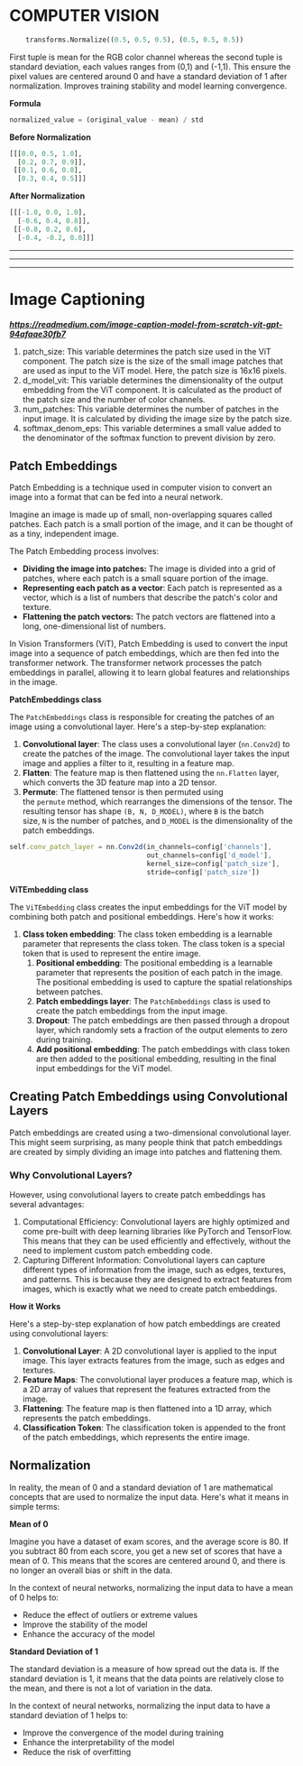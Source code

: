 # COMPUTER VISION

```python
    transforms.Normalize((0.5, 0.5, 0.5), (0.5, 0.5, 0.5))
```

First tuple is mean for the RGB color channel whereas the second tuple is standard deviation, each values ranges from (0,1) and (-1,1). This ensure the pixel values are centered around 0 and have a standard deviation of 1 after normalization. Improves training stability and model learning convergence. 

**Formula**

```python
normalized_value = (original_value - mean) / std
```

**Before Normalization**

```python
[[[0.0, 0.5, 1.0],
  [0.2, 0.7, 0.9]],
 [[0.1, 0.6, 0.8],
  [0.3, 0.4, 0.5]]]
```

**After Normalization**

```python
[[[-1.0, 0.0, 1.0],
  [-0.6, 0.4, 0.8]],
 [[-0.8, 0.2, 0.6],
  [-0.4, -0.2, 0.0]]]
```

---

---

---

# Image Captioning

***https://readmedium.com/image-caption-model-from-scratch-vit-gpt-94afaae30fb7***

1. patch_size: This variable determines the patch size used in the ViT component. The patch size is the size of the small image patches that are used as input to the ViT model. Here, the patch size is 16x16 pixels.
2. d_model_vit: This variable determines the dimensionality of the output embedding from the ViT component. It is calculated as the product of the patch size and the number of color channels.
3. num_patches: This variable determines the number of patches in the input image. It is calculated by dividing the image size by the patch size.
4. softmax_denom_eps: This variable determines a small value added to the denominator of the softmax function to prevent division by zero.

## Patch Embeddings

Patch Embedding is a technique used in computer vision to convert an image into a format that can be fed into a neural network.

Imagine an image is made up of small, non-overlapping squares called patches. Each patch is a small portion of the image, and it can be thought of as a tiny, independent image.

The Patch Embedding process involves:

- **Dividing the image into patches:** The image is divided into a grid of patches, where each patch is a small square portion of the image.
- **Representing each patch as a vector**: Each patch is represented as a vector, which is a list of numbers that describe the patch's color and texture.
- **Flattening the patch vectors:** The patch vectors are flattened into a long, one-dimensional list of numbers.

In Vision Transformers (ViT), Patch Embedding is used to convert the input image into a sequence of patch embeddings, which are then fed into the transformer network. The transformer network processes the patch embeddings in parallel, allowing it to learn global features and relationships in the image.

**PatchEmbeddings class**

The `PatchEmbeddings` class is responsible for creating the patches of an image using a convolutional layer. Here's a step-by-step explanation:

1. **Convolutional layer**: The class uses a convolutional layer (`nn.Conv2d`) to create the patches of the image. The convolutional layer takes the input image and applies a filter to it, resulting in a feature map.
2. **Flatten**: The feature map is then flattened using the `nn.Flatten` layer, which converts the 3D feature map into a 2D tensor.
3. **Permute**: The flattened tensor is then permuted using the `permute` method, which rearranges the dimensions of the tensor. The resulting tensor has shape `(B, N, D_MODEL)`, where `B` is the batch size, `N` is the number of patches, and `D_MODEL` is the dimensionality of the patch embeddings.

```jsx
self.conv_patch_layer = nn.Conv2d(in_channels=config['channels'],
                                  out_channels=config['d_model'],
                                  kernel_size=config['patch_size'],
                                  stride=config['patch_size'])
```

**ViTEmbedding class**

The `ViTEmbedding` class creates the input embeddings for the ViT model by combining both patch and positional embeddings. Here's how it works:

1. **Class token embedding**: The class token embedding is a learnable parameter that represents the class token. The class token is a special token that is used to represent the entire image.
    1. **Positional embedding**: The positional embedding is a learnable parameter that represents the position of each patch in the image. The positional embedding is used to capture the spatial relationships between patches.
    2. **Patch embeddings layer**: The `PatchEmbeddings` class is used to create the patch embeddings from the input image.
    3. **Dropout**: The patch embeddings are then passed through a dropout layer, which randomly sets a fraction of the output elements to zero during training.
    4. **Add positional embedding**: The patch embeddings with class token are then added to the positional embedding, resulting in the final input embeddings for the ViT model.

## Creating Patch Embeddings using Convolutional Layers

Patch embeddings are created using a two-dimensional convolutional layer. This might seem surprising, as many people think that patch embeddings are created by simply dividing an image into patches and flattening them.

### Why Convolutional Layers?

However, using convolutional layers to create patch embeddings has several advantages:

1. Computational Efficiency: Convolutional layers are highly optimized and come pre-built with deep learning libraries like PyTorch and TensorFlow. This means that they can be used efficiently and effectively, without the need to implement custom patch embedding code.
2. Capturing Different Information: Convolutional layers can capture different types of information from the image, such as edges, textures, and patterns. This is because they are designed to extract features from images, which is exactly what we need to create patch embeddings.

**How it Works**

Here's a step-by-step explanation of how patch embeddings are created using convolutional layers:

1. **Convolutional Layer**: A 2D convolutional layer is applied to the input image. This layer extracts features from the image, such as edges and textures.
2. **Feature Maps**: The convolutional layer produces a feature map, which is a 2D array of values that represent the features extracted from the image.
3. **Flattening**: The feature map is then flattened into a 1D array, which represents the patch embeddings.
4. **Classification Token**: The classification token is appended to the front of the patch embeddings, which represents the entire image.

## Normalization

In reality, the mean of 0 and a standard deviation of 1 are mathematical concepts that are used to normalize the input data. Here's what it means in simple terms:

**Mean of 0**

Imagine you have a dataset of exam scores, and the average score is 80. If you subtract 80 from each score, you get a new set of scores that have a mean of 0. This means that the scores are centered around 0, and there is no longer an overall bias or shift in the data.

In the context of neural networks, normalizing the input data to have a mean of 0 helps to:

- Reduce the effect of outliers or extreme values
- Improve the stability of the model
- Enhance the accuracy of the model

**Standard Deviation of 1**

The standard deviation is a measure of how spread out the data is. If the standard deviation is 1, it means that the data points are relatively close to the mean, and there is not a lot of variation in the data.

In the context of neural networks, normalizing the input data to have a standard deviation of 1 helps to:

- Improve the convergence of the model during training
- Enhance the interpretability of the model
- Reduce the risk of overfitting